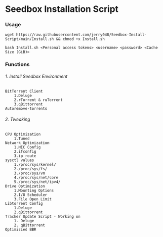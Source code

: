 # Seedbox Installation Script
### Usage

`wget https://raw.githubusercontent.com/jerry048/Seedbox-Install-Script/main/Install.sh && chmod +x Install.sh`

`bash Install.sh <Personal access tokens> <username> <password> <Cache Size (GiB)>`
### Functions
###### 1. Install Seedbox Environment
	BitTorrent Client
		1.Deluge
		2.rTorrent & ruTorrent
		3.qBittorrent
	Autoremove-torrents
###### 2. Tweaking
	CPU Optimization
		1.Tuned
	Network Optimization
		1.NIC Config
		2.ifconfig
		3.ip route
	sysctl values
		1./proc/sys/kernel/
		2./proc/sys/fs/
		3./proc/sys/vm
		4./proc/sys/net/core
		5./proc/sys/net/ipv4/
	Drive Optimization
		1.Mounting Options
		2.I/O Scheduler
		3.File Open Limit
	Libtorrent Config
		1.Deluge
		2.qBittorrent
	Tracker Update Script - Working on
		1. Deluge
		2. qBittorrent 
	Optimizied BBR
